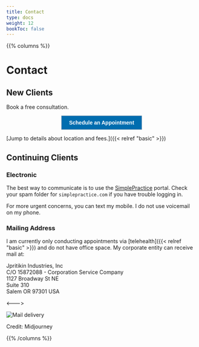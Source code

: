 ```yaml
---
title: Contact
type: docs
weight: 12
bookToc: false
---
```


{{% columns %}}

# Contact

## New Clients

Book a free consultation.

<center>
<!-- ScheduleOnce button START -->
<button id="SOIBTN_jpintro" style="background: #006DAF; color: #ffffff; padding: 10px 20px; border: 1px solid #c8c8c8; font: bold 14px Arial; cursor: pointer;" data-height="580" data-psz="00" data-so-page="jpintro" data-delay="1">Schedule an Appointment</button>
<script type="text/javascript" src="https://cdn.oncehub.com/mergedjs/so.js"></script>
<!-- ScheduleOnce button END -->
</center>

[Jump to details about location and fees.]({{< relref "basic"  >}})

## Continuing Clients

### Electronic

The best way to communicate is to use the [SimplePractice](https://joshua-pritikin.clientsecure.me/sign-in) portal.
Check your spam folder for `simplepractice.com` if you have trouble logging in.

For more urgent concerns, you can text my mobile. I do not use voicemail on my phone.

### Mailing Address

I am currently only conducting appointments via [telehealth]({{< relref "basic"  >}}) and do not have office space. My corporate entity can receive mail at:

Jpritikin Industries, Inc  
C/O 15872088 - Corporation Service Company  
1127 Broadway St NE  
Suite 310  
Salem OR 97301 USA

<--->

![Mail delivery](mail-delivery.webp)

Credit: Midjourney

{{% /columns %}}
